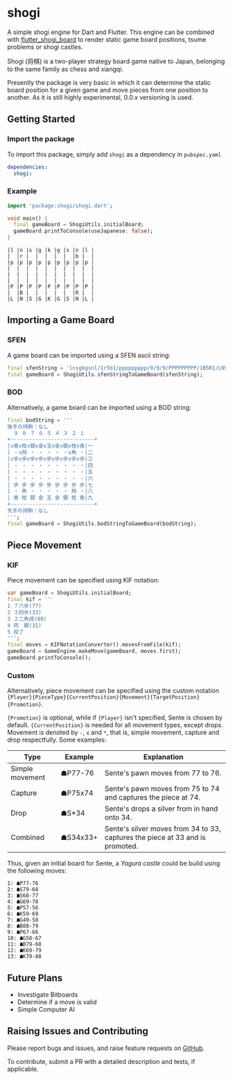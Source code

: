 # shogi

A simple shogi engine for Dart and Flutter. This engine can be combined with [flutter_shogi_board](https://github.com/defuncart/flutter_shogi_board) to render static game board positions, tsume problems or shogi castles.

Shogi (将棋) is a two-player strategy board game native to Japan, belonging to the same family as chess and xiangqi.

Presently the package is very basic in which it can determine the static board position for a given game and move pieces from one position to another. As it is still highly experimental, 0.0.x versioning is used.

## Getting Started

### Import the package

To import this package, simply add `shogi` as a dependency in `pubspec.yaml`

```yaml
dependencies:
  shogi:
```

### Example

```dart
import 'package:shogi/shogi.dart';

void main() {
  final gameBoard = ShogiUtils.initialBoard;
  gameBoard.printToConsole(useJapanese: false);
}
```

```
|l |n |s |g |k |g |s |n |l |
|  |r |  |  |  |  |  |b |  |
|p |p |p |p |p |p |p |p |p |
|  |  |  |  |  |  |  |  |  |
|  |  |  |  |  |  |  |  |  |
|  |  |  |  |  |  |  |  |  |
|P |P |P |P |P |P |P |P |P |
|  |B |  |  |  |  |  |R |  |
|L |N |S |G |K |G |S |N |L |
```

## Importing a Game Board

### SFEN

A game board can be imported using a SFEN ascii string:

```dart
final sfenString = 'lnsgkgsnl/1r5b1/ppppppppp/9/9/9/PPPPPPPPP/1B5R1/LNSGKGSNL b -';
final gameBoard = ShogiUtils.sfenStringToGameBoard(sfenString);
```

### BOD

Alternatively, a game board can be imported using a BOD string:

```dart
final bodString = '''
後手の持駒：なし
  ９ ８ ７ ６ ５ ４ ３ ２ １
+---------------------------+
|v香v桂v銀v金v玉v金v銀v桂v香|一
| ・v飛 ・ ・ ・ ・ ・v角 ・|二
|v歩v歩v歩v歩v歩v歩v歩v歩v歩|三
| ・ ・ ・ ・ ・ ・ ・ ・ ・|四
| ・ ・ ・ ・ ・ ・ ・ ・ ・|五
| ・ ・ ・ ・ ・ ・ ・ ・ ・|六
| 歩 歩 歩 歩 歩 歩 歩 歩 歩|七
| ・ 角 ・ ・ ・ ・ ・ 飛 ・|八
| 香 桂 銀 金 玉 金 銀 桂 香|九
+---------------------------+
先手の持駒：なし
''';
final gameBoard = ShogiUtils.bodStringToGameBoard(bodString);
```

## Piece Movement

### KIF

Piece movement can be specified using KIF notation:

```dart
var gameBoard = ShogiUtils.initialBoard;
final kif = '''
1 ７六歩(77)
2 ３四歩(33)
3 ２二角成(88)
4 同　銀(31)
5 投了
''';
final moves = KIFNotationConverter().movesFromFile(kif);
gameBoard = GameEngine.makeMove(gameBoard, moves.first);
gameBoard.printToConsole();
```


### Custom

Alternatively, piece movement can be specified using the custom notation `{Player}{PieceType}{CurrentPosition}{Movement}{TargetPosition}{Promotion}`. 

`{Promotion}` is optional, while if `{Player}` isn't specified, Sente is chosen by default. `{CurrentPosition}` is needed for all movement types, except drops. Movement is denoted by `-`, `x` and `*`, that is, simple movement, capture and drop respectfully. Some examples:
 
| Type            | Example  | Explanation                                                                   |
|-----------------|----------|-------------------------------------------------------------------------------|
| Simple movement | ☗P77-76  | Sente's pawn moves from 77 to 76.                                             |
| Capture         | ☗P75x74  | Sente's pawn moves from 75 to 74 and captures the piece at 74.                |
| Drop            | ☗S*34    | Sente's drops a silver from in hand onto 34.                                  |
| Combined        | ☗S34x33+ | Sente's silver moves from 34 to 33, captures the piece at 33 and is promoted. |

Thus, given an initial board for Sente, a *Yagura castle* could be build using the following moves:

```
1: ☗P77-76
2: ☗S79-68
3: ☗S68-77
4: ☗G69-78
5: ☗P57-56
6: ☗K59-69
7: ☗G49-58
8: ☗B88-79
9: ☗P67-66
10: ☗G58-67
11: ☗B79-68
12: ☗K69-79
13: ☗K79-88
```

## Future Plans

* Investigate Bitboards
* Determine if a move is valid
* Simple Computer AI

## Raising Issues and Contributing

Please report bugs and issues, and raise feature requests on [GitHub](https://github.com/defuncart/shogi/issues).

To contribute, submit a PR with a detailed description and tests, if applicable.

